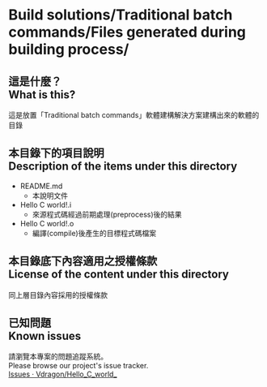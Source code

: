 # Build solutions/Traditional batch commands/Files generated during building process/
## 這是什麼？<br />What is this?
這是放置「Traditional batch commands」軟體建構解決方案建構出來的軟體的目錄

## 本目錄下的項目說明<br />Description of the items under this directory
* README.md
	* 本說明文件
* Hello C world!.i
	* 來源程式碼經過前期處理(preprocess)後的結果
* Hello C world!.o
	* 編譯(compile)後產生的目標程式碼檔案

## 本目錄底下內容適用之授權條款<br />License of the content under this directory
同上層目錄內容採用的授權條款

## 已知問題<br />Known issues
請瀏覽本專案的問題追蹤系統。  
Please browse our project's issue tracker.  
[Issues · Vdragon/Hello_C_world_](https://github.com/Vdragon/Hello_C_world_/issues)